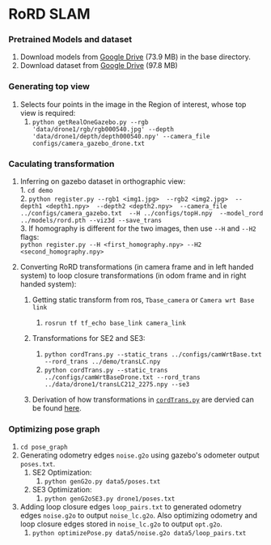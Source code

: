 # RoRD SLAM  

### Pretrained Models and dataset  

1. Download models from [Google Drive](https://drive.google.com/file/d/1-5aLHyZ_qlHFNfRnDpXUh5egtf_XtoiA/view?usp=sharing) (73.9 MB) in the base directory.    
2. Download dataset from [Google Drive](https://drive.google.com/file/d/1BkhcHBKwcjNHgbLZ1XKurpcP7v4hFD_b/view?usp=sharing) (97.8 MB)  

### Generating top view  
1. Selects four points in the image in the Region of interest, whose top view is required:  
	1. `python getRealOneGazebo.py --rgb 'data/drone1/rgb/rgb000540.jpg' --depth 'data/drone1/depth/depth000540.npy' --camera_file configs/camera_gazebo_drone.txt`   

### Caculating transformation  
1. Inferring on gazebo dataset in orthographic view:    
		1. `cd demo`  
		2. `python register.py --rgb1 <img1.jpg>  --rgb2 <img2.jpg>  --depth1 <depth1.npy>  --depth2 <depth2.npy>  --camera_file ../configs/camera_gazebo.txt  --H ../configs/topH.npy  --model_rord ../models/rord.pth --viz3d --save_trans`  
		3. If homography is different for the two images, then use `--H` and `--H2` flags:  
		`python register.py --H <first_homography.npy> --H2 <second_homography.npy>`     

2. Converting RoRD transformations (in camera frame and in left handed system) to loop closure transformations (in odom frame and in right handed system):  
	1. Getting static transform from ros, `Tbase_camera` or `Camera wrt Base link`
		1. `rosrun tf tf_echo base_link camera_link`    
	2. Transformations for SE2 and SE3:  
		1. `python cordTrans.py --static_trans ../configs/camWrtBase.txt --rord_trans ../demo/transLC.npy`  
		2. `python cordTrans.py --static_trans ../configs/camWrtBaseDrone.txt --rord_trans ../data/drone1/transLC212_2275.npy --se3`   

	3. Derivation of how transformations in [`cordTrans.py`](pose_graph/cordTrans.py) are dervied can be found [here](https://drive.google.com/file/d/1UfLmfj4JtnokyQDI0k9mx3KbO0Xsvegk/view?usp=sharing).  

### Optimizing pose graph  
1. `cd pose_graph`  
2. Generating odometry edges `noise.g2o` using gazebo's odometer output `poses.txt`.  
	1. SE2 Optimization:  
		1. `python genG2o.py data5/poses.txt`  
	2. SE3 Optimization:  
		1. `python genG2oSE3.py drone1/poses.txt`    
3. Adding loop closure edges `loop_pairs.txt` to generated odometry edges `noise.g2o` to output `noise_lc.g2o`. Also optimizing odometry and loop closure edges stored in `noise_lc.g2o` to output `opt.g2o`.  
	1. `python optimizePose.py data5/noise.g2o data5/loop_pairs.txt`  
